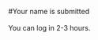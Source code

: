 #Your name is submitted<br>
<i class='bx bx-user'></i>
<i class='bx bxs-user'></i>
<i class='bx bxl-facebook-square'></i>
<br>
You can log in 2-3 hours.

